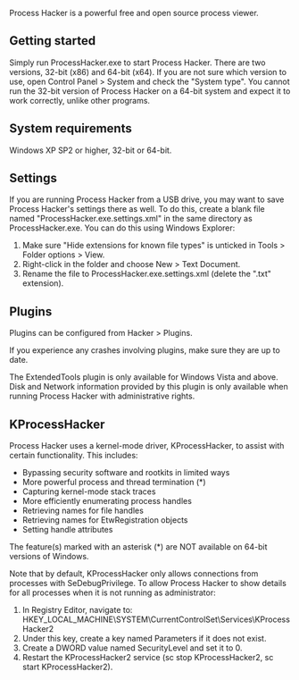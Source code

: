 Process Hacker is a powerful free and open source process viewer.

## Getting started

Simply run ProcessHacker.exe to start Process Hacker. There are two
versions, 32-bit (x86) and 64-bit (x64). If you are not sure which
version to use, open Control Panel > System and check the "System
type". You cannot run the 32-bit version of Process Hacker on a
64-bit system and expect it to work correctly, unlike other programs.

## System requirements

Windows XP SP2 or higher, 32-bit or 64-bit.

## Settings

If you are running Process Hacker from a USB drive, you may want to
save Process Hacker's settings there as well. To do this, create a
blank file named "ProcessHacker.exe.settings.xml" in the same
directory as ProcessHacker.exe. You can do this using Windows Explorer:

1. Make sure "Hide extensions for known file types" is unticked in
   Tools > Folder options > View.
2. Right-click in the folder and choose New > Text Document.
3. Rename the file to ProcessHacker.exe.settings.xml (delete the ".txt"
   extension).

## Plugins

Plugins can be configured from Hacker > Plugins.

If you experience any crashes involving plugins, make sure they
are up to date.

The ExtendedTools plugin is only available for Windows Vista and
above. Disk and Network information provided by this plugin is
only available when running Process Hacker with administrative
rights.

## KProcessHacker

Process Hacker uses a kernel-mode driver, KProcessHacker, to
assist with certain functionality. This includes:

* Bypassing security software and rootkits in limited ways
* More powerful process and thread termination (*)
* Capturing kernel-mode stack traces
* More efficiently enumerating process handles
* Retrieving names for file handles
* Retrieving names for EtwRegistration objects
* Setting handle attributes

The feature(s) marked with an asterisk (*) are NOT available on 64-bit
versions of Windows.

Note that by default, KProcessHacker only allows connections from
processes with SeDebugPrivilege. To allow Process Hacker to show details
for all processes when it is not running as administrator:

1. In Registry Editor, navigate to:
   HKEY_LOCAL_MACHINE\SYSTEM\CurrentControlSet\Services\KProcessHacker2
2. Under this key, create a key named Parameters if it does not exist.
3. Create a DWORD value named SecurityLevel and set it to 0.
4. Restart the KProcessHacker2 service (sc stop KProcessHacker2,
   sc start KProcessHacker2).
